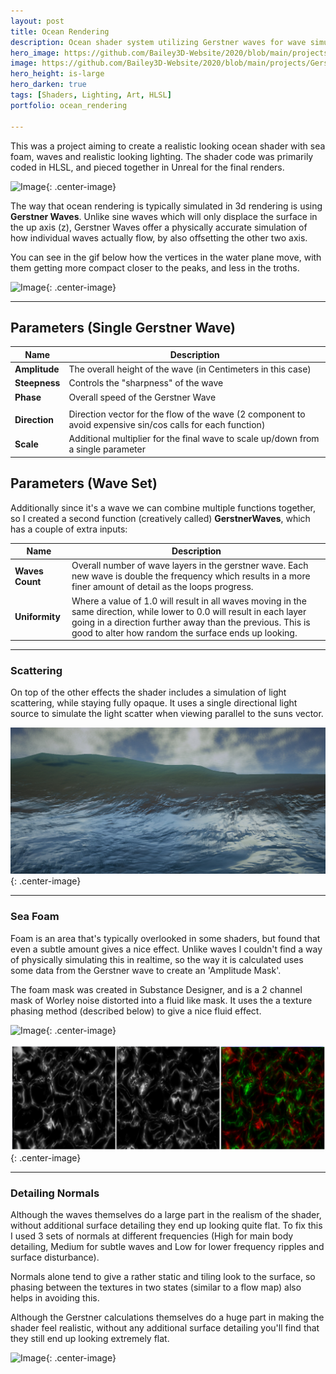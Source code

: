 ```yaml
---
layout: post
title: Ocean Rendering
description: Ocean shader system utilizing Gerstner waves for wave simulation and foam calculation.
hero_image: https://github.com/Bailey3D-Website/2020/blob/main/projects/Gerstner%20Waves/thumb.gif?raw=true # Add image post (optional)
image: https://github.com/Bailey3D-Website/2020/blob/main/projects/Gerstner%20Waves/thumb.gif?raw=true # Add image post (optional)
hero_height: is-large
hero_darken: true
tags: [Shaders, Lighting, Art, HLSL]
portfolio: ocean_rendering

---
```

This was a project aiming to create a realistic looking ocean shader with sea foam, waves and realistic looking lighting.
The shader code was primarily coded in HLSL, and pieced together in Unreal for the final renders.

![Image](https://github.com/Bailey3D-Website/2020/blob/main/projects/Gerstner%20Waves/thumb.gif?raw=true){: .center-image}

The way that ocean rendering is typically simulated in 3d rendering is using __Gerstner Waves__.
Unlike sine waves which will only displace the surface in the up axis (z), Gerstner Waves offer a physically accurate simulation of how individual waves actually flow, by also offsetting the other two axis.

You can see in the gif below how the vertices in the water plane move, with them getting more compact closer to the peaks, and less in the troths.

![Image](https://github.com/Bailey3D-Website/2020/blob/main/projects/Gerstner%20Waves/bailey-martin-ezgif-com-optimize.gif?raw=true){: .center-image}

---

## Parameters (Single Gerstner Wave)

| Name | Description |
| --- | --- |
| <b>Amplitude</b> | The overall height of the wave (in Centimeters in this case) |
| <b>Steepness</b> | Controls the "sharpness" of the wave |
| <b>Phase</b> | Overall speed of the Gerstner Wave |
|||
| <b>Direction</b> | Direction vector for the flow of the wave (2 component to avoid expensive sin/cos calls for each function) |
| <b>Scale</b> | Additional multiplier for the final wave to scale up/down from a single parameter |

## Parameters (Wave Set)

Additionally since it's a wave we can combine multiple functions together, so I created a second function (creatively called) __GerstnerWaves__, which has a couple of extra inputs:

| Name | Description |
| --- | --- |
| <b>Waves Count</b> | Overall number of wave layers in the gerstner wave. Each new wave is double the frequency which results in a more finer amount of detail as the loops progress. |
| <b>Uniformity</b> | Where a value of 1.0 will result in all waves moving in the same direction, while lower to 0.0 will result in each layer going in a direction further away than the previous. This is good to alter how random the surface ends up looking. |

---

### Scattering

On top of the other effects the shader includes a simulation of light scattering, while staying fully opaque.
It uses a single directional light source to simulate the light scatter when viewing parallel to the suns vector.

![Image](https://github.com/Bailey3D-Website/2020/blob/main/projects/Gerstner%20Waves/bailey-martin-unnamed.jpg?raw=true){: .center-image}

---

### Sea Foam
Foam is an area that's typically overlooked in some shaders, but found that even a subtle amount gives a nice effect. Unlike waves I couldn't find a way of physically simulating this in realtime, so the way it is calculated uses some data from the Gerstner wave to create an 'Amplitude Mask'.


The foam mask was created in Substance Designer, and is a 2 channel mask of Worley noise distorted into a fluid like mask. It uses the a texture phasing method (described below) to give a nice fluid effect.

![Image](https://github.com/Bailey3D-Website/2020/blob/main/projects/Gerstner%20Waves/bailey-martin-asasd.gif?raw=true){: .center-image}

![Image](https://github.com/Bailey3D-Website/2020/blob/main/projects/Gerstner%20Waves/bailey-martin-ezgif-com-resize22.jpg?raw=true){: .center-image}

---

### Detailing Normals

Although the waves themselves do a large part in the realism of the shader, without additional surface detailing they end up looking quite flat. To fix this I used 3 sets of normals at different frequencies (High for main body detailing, Medium for subtle waves and Low for lower frequency ripples and surface disturbance).

Normals alone tend to give a rather static and tiling look to the surface, so phasing between the textures in two states (similar to a flow map) also helps in avoiding this.

Although the Gerstner calculations themselves do a huge part in making the shader feel realistic, without any additional surface detailing you'll find that they still end up looking extremely flat.

![Image](https://github.com/Bailey3D-Website/2020/blob/main/projects/Gerstner%20Waves/bailey-martin-a809f0-b4ef25b74a3a42e78bf648c2352db3ae-mv2.gif?raw=true){: .center-image}
